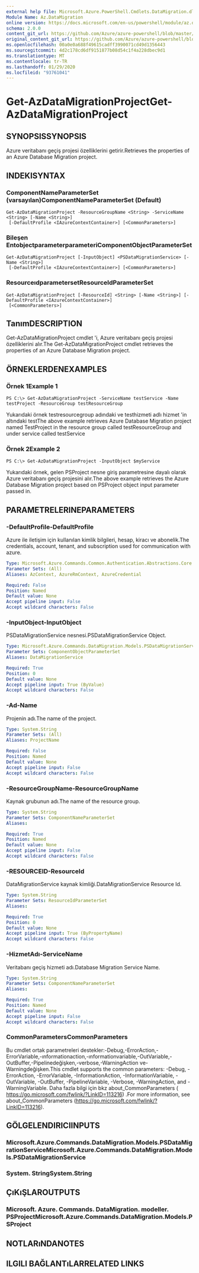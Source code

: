 ```yaml
---
external help file: Microsoft.Azure.PowerShell.Cmdlets.DataMigration.dll-Help.xml
Module Name: Az.DataMigration
online version: https://docs.microsoft.com/en-us/powershell/module/az.datamigration/Get-AzDataMigrationProject
schema: 2.0.0
content_git_url: https://github.com/Azure/azure-powershell/blob/master/src/DataMigration/DataMigration/help/Get-AzDataMigrationProject.md
original_content_git_url: https://github.com/Azure/azure-powershell/blob/master/src/DataMigration/DataMigration/help/Get-AzDataMigrationProject.md
ms.openlocfilehash: 00a0e0a688f49615cadff3990071cd49d1356443
ms.sourcegitcommit: 4d2c178cd6df9151877b08d54c1f4a228dbec9d1
ms.translationtype: MT
ms.contentlocale: tr-TR
ms.lasthandoff: 01/29/2020
ms.locfileid: "93761041"
---
```

# <span data-ttu-id="1b6e2-101">Get-AzDataMigrationProject</span><span class="sxs-lookup"><span data-stu-id="1b6e2-101">Get-AzDataMigrationProject</span></span>

## <span data-ttu-id="1b6e2-102">SYNOPSIS</span><span class="sxs-lookup"><span data-stu-id="1b6e2-102">SYNOPSIS</span></span>
<span data-ttu-id="1b6e2-103">Azure veritabanı geçiş projesi özelliklerini getirir.</span><span class="sxs-lookup"><span data-stu-id="1b6e2-103">Retrieves the properties of an Azure Database Migration project.</span></span>

## <span data-ttu-id="1b6e2-104">INDEKI</span><span class="sxs-lookup"><span data-stu-id="1b6e2-104">SYNTAX</span></span>

### <span data-ttu-id="1b6e2-105">ComponentNameParameterSet (varsayılan)</span><span class="sxs-lookup"><span data-stu-id="1b6e2-105">ComponentNameParameterSet (Default)</span></span>
```
Get-AzDataMigrationProject -ResourceGroupName <String> -ServiceName <String> [-Name <String>]
 [-DefaultProfile <IAzureContextContainer>] [<CommonParameters>]
```

### <span data-ttu-id="1b6e2-106">Bileşen Entobjectparameterparameteri</span><span class="sxs-lookup"><span data-stu-id="1b6e2-106">ComponentObjectParameterSet</span></span>
```
Get-AzDataMigrationProject [-InputObject] <PSDataMigrationService> [-Name <String>]
 [-DefaultProfile <IAzureContextContainer>] [<CommonParameters>]
```

### <span data-ttu-id="1b6e2-107">Resourceıdparameterset</span><span class="sxs-lookup"><span data-stu-id="1b6e2-107">ResourceIdParameterSet</span></span>
```
Get-AzDataMigrationProject [-ResourceId] <String> [-Name <String>] [-DefaultProfile <IAzureContextContainer>]
 [<CommonParameters>]
```

## <span data-ttu-id="1b6e2-108">Tanım</span><span class="sxs-lookup"><span data-stu-id="1b6e2-108">DESCRIPTION</span></span>
<span data-ttu-id="1b6e2-109">Get-AzDataMigrationProject cmdlet 'i, Azure veritabanı geçiş projesi özelliklerini alır.</span><span class="sxs-lookup"><span data-stu-id="1b6e2-109">The Get-AzDataMigrationProject cmdlet retrieves the properties of an Azure Database Migration project.</span></span>

## <span data-ttu-id="1b6e2-110">ÖRNEKLERDEN</span><span class="sxs-lookup"><span data-stu-id="1b6e2-110">EXAMPLES</span></span>

### <span data-ttu-id="1b6e2-111">Örnek 1</span><span class="sxs-lookup"><span data-stu-id="1b6e2-111">Example 1</span></span>
```
PS C:\> Get-AzDataMigrationProject -ServiceName testService -Name testProject -ResourceGroup testResourceGroup
```

<span data-ttu-id="1b6e2-112">Yukarıdaki örnek testresourcegroup adındaki ve testhizmeti adlı hizmet 'in altındaki test</span><span class="sxs-lookup"><span data-stu-id="1b6e2-112">The above example retrieves  Azure Database Migration project named TestProject in the resource group called testResourceGroup and under service called testService</span></span>

### <span data-ttu-id="1b6e2-113">Örnek 2</span><span class="sxs-lookup"><span data-stu-id="1b6e2-113">Example 2</span></span>
```
PS C:\> Get-AzDataMigrationProject -InputObject $myService
```

<span data-ttu-id="1b6e2-114">Yukarıdaki örnek, gelen PSProject nesne giriş parametresine dayalı olarak Azure veritabanı geçiş projesini alır.</span><span class="sxs-lookup"><span data-stu-id="1b6e2-114">The above example retrieves the  Azure Database Migration project based on PSProject object input parameter passed in.</span></span> 

## <span data-ttu-id="1b6e2-115">PARAMETRELERINE</span><span class="sxs-lookup"><span data-stu-id="1b6e2-115">PARAMETERS</span></span>

### <span data-ttu-id="1b6e2-116">-DefaultProfile</span><span class="sxs-lookup"><span data-stu-id="1b6e2-116">-DefaultProfile</span></span>
<span data-ttu-id="1b6e2-117">Azure ile iletişim için kullanılan kimlik bilgileri, hesap, kiracı ve abonelik.</span><span class="sxs-lookup"><span data-stu-id="1b6e2-117">The credentials, account, tenant, and subscription used for communication with azure.</span></span>

```yaml
Type: Microsoft.Azure.Commands.Common.Authentication.Abstractions.Core.IAzureContextContainer
Parameter Sets: (All)
Aliases: AzContext, AzureRmContext, AzureCredential

Required: False
Position: Named
Default value: None
Accept pipeline input: False
Accept wildcard characters: False
```

### <span data-ttu-id="1b6e2-118">-InputObject</span><span class="sxs-lookup"><span data-stu-id="1b6e2-118">-InputObject</span></span>
<span data-ttu-id="1b6e2-119">PSDataMigrationService nesnesi.</span><span class="sxs-lookup"><span data-stu-id="1b6e2-119">PSDataMigrationService Object.</span></span>

```yaml
Type: Microsoft.Azure.Commands.DataMigration.Models.PSDataMigrationService
Parameter Sets: ComponentObjectParameterSet
Aliases: DataMigrationService

Required: True
Position: 0
Default value: None
Accept pipeline input: True (ByValue)
Accept wildcard characters: False
```

### <span data-ttu-id="1b6e2-120">-Ad</span><span class="sxs-lookup"><span data-stu-id="1b6e2-120">-Name</span></span>
<span data-ttu-id="1b6e2-121">Projenin adı.</span><span class="sxs-lookup"><span data-stu-id="1b6e2-121">The name of the project.</span></span>

```yaml
Type: System.String
Parameter Sets: (All)
Aliases: ProjectName

Required: False
Position: Named
Default value: None
Accept pipeline input: False
Accept wildcard characters: False
```

### <span data-ttu-id="1b6e2-122">-ResourceGroupName</span><span class="sxs-lookup"><span data-stu-id="1b6e2-122">-ResourceGroupName</span></span>
<span data-ttu-id="1b6e2-123">Kaynak grubunun adı.</span><span class="sxs-lookup"><span data-stu-id="1b6e2-123">The name of the resource group.</span></span>

```yaml
Type: System.String
Parameter Sets: ComponentNameParameterSet
Aliases:

Required: True
Position: Named
Default value: None
Accept pipeline input: False
Accept wildcard characters: False
```

### <span data-ttu-id="1b6e2-124">-RESOURCEID</span><span class="sxs-lookup"><span data-stu-id="1b6e2-124">-ResourceId</span></span>
<span data-ttu-id="1b6e2-125">DataMigrationService kaynak kimliği.</span><span class="sxs-lookup"><span data-stu-id="1b6e2-125">DataMigrationService Resource Id.</span></span>

```yaml
Type: System.String
Parameter Sets: ResourceIdParameterSet
Aliases:

Required: True
Position: 0
Default value: None
Accept pipeline input: True (ByPropertyName)
Accept wildcard characters: False
```

### <span data-ttu-id="1b6e2-126">-HizmetAdı</span><span class="sxs-lookup"><span data-stu-id="1b6e2-126">-ServiceName</span></span>
<span data-ttu-id="1b6e2-127">Veritabanı geçiş hizmeti adı.</span><span class="sxs-lookup"><span data-stu-id="1b6e2-127">Database Migration Service Name.</span></span>

```yaml
Type: System.String
Parameter Sets: ComponentNameParameterSet
Aliases:

Required: True
Position: Named
Default value: None
Accept pipeline input: False
Accept wildcard characters: False
```

### <span data-ttu-id="1b6e2-128">CommonParameters</span><span class="sxs-lookup"><span data-stu-id="1b6e2-128">CommonParameters</span></span>
<span data-ttu-id="1b6e2-129">Bu cmdlet ortak parametreleri destekler:-Debug,-ErrorAction,-ErrorVariable,-ınformationaction,-ınformationvariable,-OutVariable,-OutBuffer,-Pipelinedeğişken,-verbose,-WarningAction ve-Warningdeğişken.</span><span class="sxs-lookup"><span data-stu-id="1b6e2-129">This cmdlet supports the common parameters: -Debug, -ErrorAction, -ErrorVariable, -InformationAction, -InformationVariable, -OutVariable, -OutBuffer, -PipelineVariable, -Verbose, -WarningAction, and -WarningVariable.</span></span> <span data-ttu-id="1b6e2-130">Daha fazla bilgi için bkz about_CommonParameters ( https://go.microsoft.com/fwlink/?LinkID=113216) .</span><span class="sxs-lookup"><span data-stu-id="1b6e2-130">For more information, see about_CommonParameters (https://go.microsoft.com/fwlink/?LinkID=113216).</span></span>

## <span data-ttu-id="1b6e2-131">GÖLGELENDIRICI</span><span class="sxs-lookup"><span data-stu-id="1b6e2-131">INPUTS</span></span>

### <span data-ttu-id="1b6e2-132">Microsoft.Azure.Commands.DataMigration.Models.PSDataMigrationService</span><span class="sxs-lookup"><span data-stu-id="1b6e2-132">Microsoft.Azure.Commands.DataMigration.Models.PSDataMigrationService</span></span>

### <span data-ttu-id="1b6e2-133">System. String</span><span class="sxs-lookup"><span data-stu-id="1b6e2-133">System.String</span></span>

## <span data-ttu-id="1b6e2-134">ÇıKıŞLAR</span><span class="sxs-lookup"><span data-stu-id="1b6e2-134">OUTPUTS</span></span>

### <span data-ttu-id="1b6e2-135">Microsoft. Azure. Commands. DataMigration. modeller. PSProject</span><span class="sxs-lookup"><span data-stu-id="1b6e2-135">Microsoft.Azure.Commands.DataMigration.Models.PSProject</span></span>

## <span data-ttu-id="1b6e2-136">NOTLARıNDA</span><span class="sxs-lookup"><span data-stu-id="1b6e2-136">NOTES</span></span>

## <span data-ttu-id="1b6e2-137">ILGILI BAĞLANTıLAR</span><span class="sxs-lookup"><span data-stu-id="1b6e2-137">RELATED LINKS</span></span>
